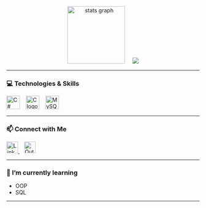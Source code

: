 <div align="center">
    <img src="https://github-readme-stats.vercel.app/api?username=hugocruz13&hide_title=false&hide_rank=false&show_icons=true&include_all_commits=true&count_private=true&disable_animations=false&theme=dracula&locale=en&hide_border=false" height="150" alt="stats graph" />
    <img width="12px" />
    <img src="https://github-readme-stats.vercel.app/api/top-langs?username=hugocruz13&locale=en&hide_title=false&layout=compact&card_width=320&langs_count=5&theme=dracula&hide_border=false&order=2%22%20height=%22150%22%20alt=%22languages%20graph" />
</div>

---

### 💻 Technologies & Skills

<div align="left">
  <img src="https://cdn.jsdelivr.net/gh/devicons/devicon/icons/csharp/csharp-original.svg" height="35px" alt="C# logo" />
  <img width="8px" />
  <img src="https://cdn.jsdelivr.net/gh/devicons/devicon/icons/c/c-original.svg" height="35px" alt="C logo" />
  <img width="8px" />
  <img src="https://cdn.jsdelivr.net/gh/devicons/devicon/icons/mysql/mysql-original.svg" height="35px" alt="MySQL logo" />
</div>

---

### 📫 Connect with Me

<div align="left">
  <a href="https://www.linkedin.com/in/hugocruz13/" target="_blank">
    <img src="https://cdn.jsdelivr.net/gh/devicons/devicon/icons/linkedin/linkedin-original.svg" height="30px" alt="LinkedIn logo" />
  </a>
  <img width="8px"/> 
  <a href="mailto:hugocruz20032003@hotmail.com" target="_blank">
    <img src="https://mailmeteor.com/logos/assets/PNG/Microsoft_Office_Outlook_Logo_512px.png" height="30px" alt="Outlook logo" />
  </a>
</div>

---

### 🌱 I’m currently learning

- OOP
- SQL 

---

